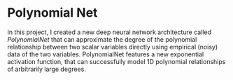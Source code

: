 # Polynomial Net
In this project, I created a new deep neural network architecture called *PolynomialNet* that can approximate the degree of the polynomial relationship between two scalar variables directly using empirical (noisy) data of the two variables. PolynomialNet features a new exponential activation function, that can successfully model 1D polynomial relationships of arbitrarily large degrees.

